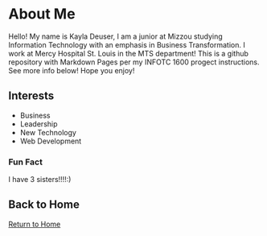 # About Me

Hello! My name is Kayla Deuser, I am a junior at Mizzou studying Information Technology with an emphasis in Business Transformation. I work at Mercy Hospital St. Louis in the MTS department! This is a github repository with Markdown Pages per my INFOTC 1600 progect instructions. See more info below! Hope you enjoy!

## Interests

- Business
- Leadership
- New Technology 
- Web Development

### Fun Fact

I have 3 sisters!!!!:) 

## Back to Home

[Return to Home](README.md)
